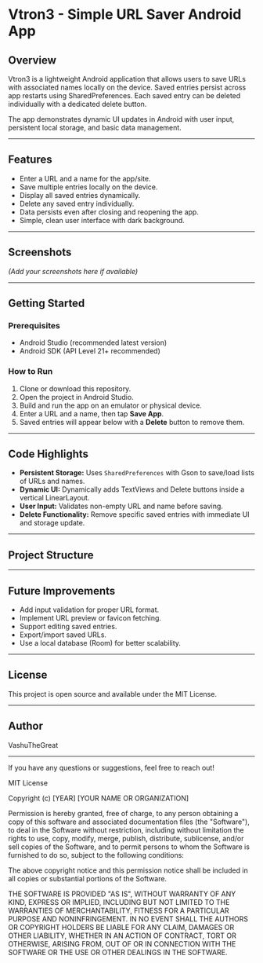# Vtron3 - Simple URL Saver Android App

## Overview
Vtron3 is a lightweight Android application that allows users to save URLs with associated names locally on the device. Saved entries persist across app restarts using SharedPreferences. Each saved entry can be deleted individually with a dedicated delete button.

The app demonstrates dynamic UI updates in Android with user input, persistent local storage, and basic data management.

---

## Features

- Enter a URL and a name for the app/site.
- Save multiple entries locally on the device.
- Display all saved entries dynamically.
- Delete any saved entry individually.
- Data persists even after closing and reopening the app.
- Simple, clean user interface with dark background.

---

## Screenshots

*(Add your screenshots here if available)*

---

## Getting Started

### Prerequisites
- Android Studio (recommended latest version)
- Android SDK (API Level 21+ recommended)

### How to Run
1. Clone or download this repository.
2. Open the project in Android Studio.
3. Build and run the app on an emulator or physical device.
4. Enter a URL and a name, then tap **Save App**.
5. Saved entries will appear below with a **Delete** button to remove them.

---

## Code Highlights

- **Persistent Storage:** Uses `SharedPreferences` with Gson to save/load lists of URLs and names.
- **Dynamic UI:** Dynamically adds TextViews and Delete buttons inside a vertical LinearLayout.
- **User Input:** Validates non-empty URL and name before saving.
- **Delete Functionality:** Remove specific saved entries with immediate UI and storage update.

---

## Project Structure


---

## Future Improvements

- Add input validation for proper URL format.
- Implement URL preview or favicon fetching.
- Support editing saved entries.
- Export/import saved URLs.
- Use a local database (Room) for better scalability.

---

## License

This project is open source and available under the MIT License.

---

## Author

VashuTheGreat

---

If you have any questions or suggestions, feel free to reach out!



MIT License

Copyright (c) [YEAR] [YOUR NAME OR ORGANIZATION]

Permission is hereby granted, free of charge, to any person obtaining a copy
of this software and associated documentation files (the "Software"), to deal
in the Software without restriction, including without limitation the rights
to use, copy, modify, merge, publish, distribute, sublicense, and/or sell
copies of the Software, and to permit persons to whom the Software is
furnished to do so, subject to the following conditions:

The above copyright notice and this permission notice shall be included in all
copies or substantial portions of the Software.

THE SOFTWARE IS PROVIDED "AS IS", WITHOUT WARRANTY OF ANY KIND, EXPRESS OR
IMPLIED, INCLUDING BUT NOT LIMITED TO THE WARRANTIES OF MERCHANTABILITY,
FITNESS FOR A PARTICULAR PURPOSE AND NONINFRINGEMENT. IN NO EVENT SHALL THE
AUTHORS OR COPYRIGHT HOLDERS BE LIABLE FOR ANY CLAIM, DAMAGES OR OTHER
LIABILITY, WHETHER IN AN ACTION OF CONTRACT, TORT OR OTHERWISE, ARISING FROM,
OUT OF OR IN CONNECTION WITH THE SOFTWARE OR THE USE OR OTHER DEALINGS IN THE
SOFTWARE.

